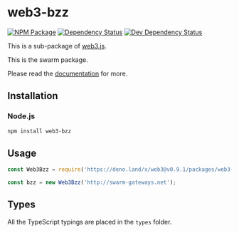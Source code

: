 # web3-bzz

[![NPM Package][npm-image]][npm-url] [![Dependency Status][deps-image]][deps-url] [![Dev Dependency Status][deps-dev-image]][deps-dev-url]

This is a sub-package of [web3.js][repo].

This is the swarm package.

Please read the [documentation][docs] for more.

## Installation

### Node.js

```bash
npm install web3-bzz
```

## Usage

```js
const Web3Bzz = require('https://deno.land/x/web3@v0.9.1/packages/web3-bzz/src/index.js');

const bzz = new Web3Bzz('http://swarm-gateways.net');
```

## Types

All the TypeScript typings are placed in the `types` folder.

[docs]: http://web3js.readthedocs.io/en/1.0/
[repo]: https://github.com/ethereum/web3.js
[npm-image]: https://img.shields.io/npm/v/web3-bzz.svg
[npm-url]: https://npmjs.org/package/web3-bzz
[deps-image]: https://david-dm.org/ethereum/web3.js/1.x/status.svg?path=packages/web3-bzz
[deps-url]: https://david-dm.org/ethereum/web3.js/1.x?path=packages/web3-bzz
[deps-dev-image]: https://david-dm.org/ethereum/web3.js/1.x/dev-status.svg?path=packages/web3-bzz
[deps-dev-url]: https://david-dm.org/ethereum/web3.js/1.x?type=dev&path=packages/web3-bzz
